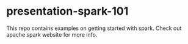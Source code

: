 # presentation-spark-101
This repo contains examples on getting started with spark. Check out apache spark website for more info.
